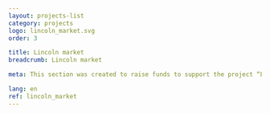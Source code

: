 ```yaml
---
layout: projects-list
category: projects
logo: lincoln_market.svg
order: 3

title: Lincoln market
breadcrumb: Lincoln market

meta: This section was created to raise funds to support the project “Lincoln&nbsp;virus”. By purchasing products from our partners, you financially support my project. Our partners are the most famous and major publishers and suppliers of goods.

lang: en
ref: lincoln_market
---
```

